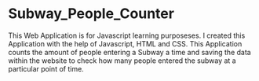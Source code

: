 # Subway_People_Counter

This Web Application is for Javascript learning purposeses.
I created this Application with the help of Javascript, HTML and CSS. 
This Application counts the amount of people entering a Subway a time and saving the data within the website to check how many people entered the subway at a particular point of time. 
